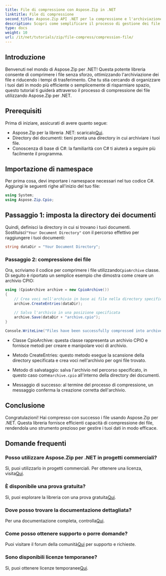 ```yaml
---
title: File di compressione con Aspose.Zip in .NET
linktitle: File di compressione
second_title: Aspose.Zip API .NET per la compressione e l'archiviazione dei file
description: Scopri come semplificare il processo di gestione dei file con Aspose.Zip per .NET. Questa guida dettagliata ti accompagna attraverso i passaggi della compressione dei file.
type: docs
weight: 10
url: /it/net/tutorials/zip/file-compress/compression-file/
---
```

## Introduzione

Benvenuti nel mondo di Aspose.Zip per .NET! Questa potente libreria consente di comprimere i file senza sforzo, ottimizzando l'archiviazione dei file e riducendo i tempi di trasferimento. Che tu stia cercando di organizzare i tuoi dati in modo più efficiente o semplicemente di risparmiare spazio, questo tutorial ti guiderà attraverso il processo di compressione dei file utilizzando Aspose.Zip per .NET.

## Prerequisiti

Prima di iniziare, assicurati di avere quanto segue:

-  Aspose.Zip per la libreria .NET: scaricalo[Qui](https://releases.aspose.com/zip/net/).
- Directory dei documenti: tieni pronta una directory in cui archiviare i tuoi file.
- Conoscenza di base di C#: la familiarità con C# ti aiuterà a seguire più facilmente il programma.

## Importazione di namespace

Per prima cosa, devi importare i namespace necessari nel tuo codice C#. Aggiungi le seguenti righe all'inizio del tuo file:

```csharp
using System;
using Aspose.Zip.Cpio;
```

## Passaggio 1: imposta la directory dei documenti

 Quindi, definisci la directory in cui si trovano i tuoi documenti. Sostituisci`"Your Document Directory"` con il percorso effettivo per raggiungere i tuoi documenti:

```csharp
string dataDir = "Your Document Directory";
```

### Passaggio 2: compressione dei file

 Ora, scriviamo il codice per comprimere i file utilizzando`CpioArchive` classe. Di seguito è riportato un semplice esempio che dimostra come creare un archivio CPIO:

```csharp
using (CpioArchive archive = new CpioArchive())
{
    // Crea voci nell'archivio in base ai file nella directory specificata
    archive.CreateEntries(dataDir);
    
    // Salva l'archivio in una posizione specificata
    archive.Save(dataDir + "archive.cpio");
}

Console.WriteLine("Files have been successfully compressed into archive.cpio!");
```

- Classe CpioArchive: questa classe rappresenta un archivio CPIO e fornisce metodi per creare e manipolare voci di archivio.
  
- Metodo CreateEntries: questo metodo esegue la scansione della directory specificata e crea voci nell'archivio per ogni file trovato.
  
-  Metodo di salvataggio: salva l'archivio nel percorso specificato, in questo caso come`archive.cpio` all'interno della directory dei documenti.
  
- Messaggio di successo: al termine del processo di compressione, un messaggio conferma la creazione corretta dell'archivio.

## Conclusione

Congratulazioni! Hai compresso con successo i file usando Aspose.Zip per .NET. Questa libreria fornisce efficienti capacità di compressione dei file, rendendola uno strumento prezioso per gestire i tuoi dati in modo efficace.

## Domande frequenti

### Posso utilizzare Aspose.Zip per .NET in progetti commerciali?
 Sì, puoi utilizzarlo in progetti commerciali. Per ottenere una licenza, visita[Qui](https://purchase.conholdate.com/buy).

### È disponibile una prova gratuita?
 Sì, puoi esplorare la libreria con una prova gratuita[Qui](https://releases.aspose.com/).

### Dove posso trovare la documentazione dettagliata?
 Per una documentazione completa, controlla[Qui](https://reference.aspose.com/zip/net/).

### Come posso ottenere supporto o porre domande?
 Puoi visitare il forum della comunità[Qui](https://forum.aspose.com/c/zip/37) per supporto e richieste.

### Sono disponibili licenze temporanee?
 Sì, puoi ottenere licenze temporanee[Qui](https://purchase.conholdate.com/temporary-license/).